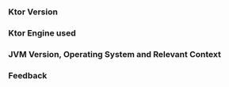 ### Ktor Version

### Ktor Engine used

### JVM Version, Operating System and Relevant Context

### Feedback
